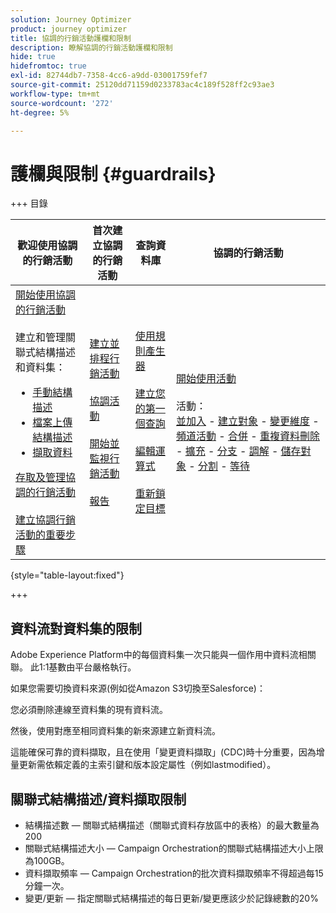 ```yaml
---
solution: Journey Optimizer
product: journey optimizer
title: 協調的行銷活動護欄和限制
description: 瞭解協調的行銷活動護欄和限制
hide: true
hidefromtoc: true
exl-id: 82744db7-7358-4cc6-a9dd-03001759fef7
source-git-commit: 25120dd71159d0233783ac4c189f528ff2c93ae3
workflow-type: tm+mt
source-wordcount: '272'
ht-degree: 5%

---
```


# 護欄與限制 {#guardrails}

+++ 目錄

| 歡迎使用協調的行銷活動 | 首次建立協調的行銷活動 | 查詢資料庫 | 協調的行銷活動 |
|---|---|---|---|
| [開始使用協調的行銷活動](gs-orchestrated-campaigns.md)<br/><br/>建立和管理關聯式結構描述和資料集：</br> <ul><li>[手動結構描述](manual-schema.md)</li><li>[檔案上傳結構描述](file-upload-schema.md)</li><li>[擷取資料](ingest-data.md)</li></ul>[存取及管理協調的行銷活動](access-manage-orchestrated-campaigns.md)<br/><br/>[建立協調行銷活動的重要步驟](gs-campaign-creation.md) | [建立並排程行銷活動](create-orchestrated-campaign.md)<br/><br/>[協調活動](orchestrate-activities.md)<br/><br/>[開始並監視行銷活動](start-monitor-campaigns.md)<br/><br/>[報告](reporting-campaigns.md) | [使用規則產生器](orchestrated-rule-builder.md)<br/><br/>[建立您的第一個查詢](build-query.md)<br/><br/>[編輯運算式](edit-expressions.md)<br/><br/>[重新鎖定目標](retarget.md) | [開始使用活動](activities/about-activities.md)<br/><br/>活動：<br/>[並加入](activities/and-join.md) - [建立對象](activities/build-audience.md) - [變更維度](activities/change-dimension.md) - [頻道活動](activities/channels.md) - [合併](activities/combine.md) - [重複資料刪除](activities/deduplication.md) - [擴充](activities/enrichment.md) - [分支](activities/fork.md) - [調解](activities/reconciliation.md) - [儲存對象](activities/save-audience.md) - [分割](activities/split.md) - [等待](activities/wait.md) |

{style="table-layout:fixed"}

+++

## 資料流對資料集的限制

Adobe Experience Platform中的每個資料集一次只能與一個作用中資料流相關聯。 此1:1基數由平台嚴格執行。

如果您需要切換資料來源(例如從Amazon S3切換至Salesforce)：

您必須刪除連線至資料集的現有資料流。

然後，使用對應至相同資料集的新來源建立新資料流。

這能確保可靠的資料擷取，且在使用「變更資料擷取」(CDC)時十分重要，因為增量更新需依賴定義的主索引鍵和版本設定屬性（例如lastmodified）。


## 關聯式結構描述/資料擷取限制

* 結構描述數 — 關聯式結構描述（關聯式資料存放區中的表格）的最大數量為200
* 關聯式結構描述大小 — Campaign Orchestration的關聯式結構描述大小上限為100GB。
* 資料擷取頻率 — Campaign Orchestration的批次資料擷取頻率不得超過每15分鐘一次。
* 變更/更新 — 指定關聯式結構描述的每日更新/變更應該少於記錄總數的20%
